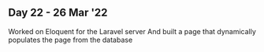 ## Day 22 - 26 Mar '22

Worked on Eloquent for the Laravel server
And built a page that dynamically populates the page from the database